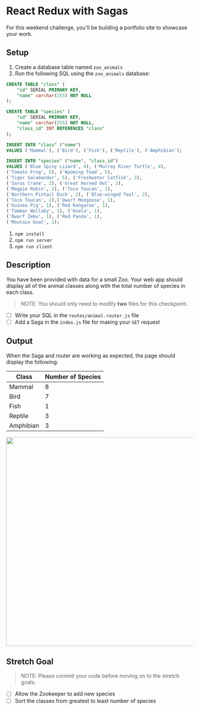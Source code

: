 # React Redux with Sagas

For this weekend challenge, you'll be building a portfolio site to showcase your work. 

## Setup

1. Create a database table named `zoo_animals`
1. Run the following SQL using the `zoo_animals` database:

```SQL
CREATE TABLE "class" (
    "id" SERIAL PRIMARY KEY,
    "name" varchar(255) NOT NULL
);

CREATE TABLE "species" (
    "id" SERIAL PRIMARY KEY,
    "name" varchar(255) NOT NULL,
    "class_id" INT REFERENCES "class"
);

INSERT INTO "class" ("name") 
VALUES ('Mammal'), ('Bird'), ('Fish'), ('Reptile'), ('Amphibian');

INSERT INTO "species" ("name", "class_id") 
VALUES ('Blue Spiny Lizard', 4), ('Murray River Turtle', 4), 
('Tomato Frog', 5), ('Wyoming Toad', 5), 
('Tiger Salamander', 5), ('Freshwater Catfish', 3), 
('Sarus Crane', 2), ('Great Horned Owl', 2), 
('Magpie Robin', 2), ('Toco Toucan', 2), 
('Northern Pintail Duck', 2), ('Blue-winged Teal', 2), 
('Toco Toucan', 2),('Dwarf Mongoose', 1), 
('Guinea Pig', 1), ('Red Kangaroo', 1), 
('Tammar Wallaby', 1), ('Koala', 1), 
('Dwarf Zebu', 1), ('Red Panda', 1),
('Moutain Goat', 1);
```

1. `npm install`
1. `npm run server`
1. `npm run client`

## Description

You have been provided with data for a small Zoo. Your web app should display all of the animal classes along with the total number of species in each class. 

> NOTE: You should only need to modify **two** files for this checkpoint.

- [ ] Write your SQL in the `routes/animal.router.js` file
- [ ] Add a Saga in the `index.js` file for making your `GET` request

## Output

When the Saga and router are working as expected, the page should display the following:

| Class | Number of Species |
|---|---|
| Mammal | 8 |
| Bird | 7 |
| Fish | 1 |
| Reptile | 3 |
| Amphibian | 3 |

<img src="" width="560">


## Stretch Goal

> NOTE: Please commit your code before moving on to the stretch goals.

- [ ] Allow the Zookeeper to add new species
- [ ] Sort the classes from greatest to least number of species